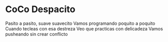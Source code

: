 # CoCo Despacito
Pasito a pasito, suave suavecito
Vamos programando poquito a poquito
Cuando tecleas con esa destreza
Veo que practicas con delicadeza
Vamos pusheando sin crear conflicto
